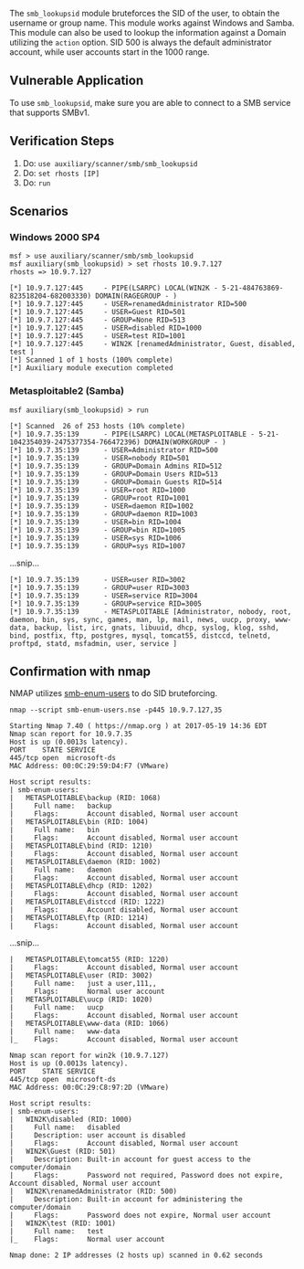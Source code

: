 The `smb_lookupsid` module bruteforces the SID of the user, to obtain the username or group name.
This module works against Windows and Samba.
This module can also be used to lookup the information against a Domain utilizing the `action` option.
SID 500 is always the default administrator account, while user accounts start in the 1000 range.

## Vulnerable Application

To use `smb_lookupsid`, make sure you are able to connect to a SMB service that supports SMBv1.

## Verification Steps

1. Do: ```use auxiliary/scanner/smb/smb_lookupsid``` 
2. Do: ```set rhosts [IP]```
3. Do: ```run```

## Scenarios

### Windows 2000 SP4

```
msf > use auxiliary/scanner/smb/smb_lookupsid 
msf auxiliary(smb_lookupsid) > set rhosts 10.9.7.127
rhosts => 10.9.7.127

[*] 10.9.7.127:445     - PIPE(LSARPC) LOCAL(WIN2K - 5-21-484763869-823518204-682003330) DOMAIN(RAGEGROUP - )
[*] 10.9.7.127:445     - USER=renamedAdministrator RID=500
[*] 10.9.7.127:445     - USER=Guest RID=501
[*] 10.9.7.127:445     - GROUP=None RID=513
[*] 10.9.7.127:445     - USER=disabled RID=1000
[*] 10.9.7.127:445     - USER=test RID=1001
[*] 10.9.7.127:445     - WIN2K [renamedAdministrator, Guest, disabled, test ]
[*] Scanned 1 of 1 hosts (100% complete)
[*] Auxiliary module execution completed
```

### Metasploitable2 (Samba)

```
msf auxiliary(smb_lookupsid) > run

[*] Scanned  26 of 253 hosts (10% complete)
[*] 10.9.7.35:139      - PIPE(LSARPC) LOCAL(METASPLOITABLE - 5-21-1042354039-2475377354-766472396) DOMAIN(WORKGROUP - )
[*] 10.9.7.35:139      - USER=Administrator RID=500
[*] 10.9.7.35:139      - USER=nobody RID=501
[*] 10.9.7.35:139      - GROUP=Domain Admins RID=512
[*] 10.9.7.35:139      - GROUP=Domain Users RID=513
[*] 10.9.7.35:139      - GROUP=Domain Guests RID=514
[*] 10.9.7.35:139      - USER=root RID=1000
[*] 10.9.7.35:139      - GROUP=root RID=1001
[*] 10.9.7.35:139      - USER=daemon RID=1002
[*] 10.9.7.35:139      - GROUP=daemon RID=1003
[*] 10.9.7.35:139      - USER=bin RID=1004
[*] 10.9.7.35:139      - GROUP=bin RID=1005
[*] 10.9.7.35:139      - USER=sys RID=1006
[*] 10.9.7.35:139      - GROUP=sys RID=1007
```
...snip...

```
[*] 10.9.7.35:139      - USER=user RID=3002
[*] 10.9.7.35:139      - GROUP=user RID=3003
[*] 10.9.7.35:139      - USER=service RID=3004
[*] 10.9.7.35:139      - GROUP=service RID=3005
[*] 10.9.7.35:139      - METASPLOITABLE [Administrator, nobody, root, daemon, bin, sys, sync, games, man, lp, mail, news, uucp, proxy, www-data, backup, list, irc, gnats, libuuid, dhcp, syslog, klog, sshd, bind, postfix, ftp, postgres, mysql, tomcat55, distccd, telnetd, proftpd, statd, msfadmin, user, service ]
```

## Confirmation with nmap

NMAP utilizes [smb-enum-users](https://nmap.org/nsedoc/scripts/smb-enum-users.html) to do SID bruteforcing.

```
nmap --script smb-enum-users.nse -p445 10.9.7.127,35

Starting Nmap 7.40 ( https://nmap.org ) at 2017-05-19 14:36 EDT
Nmap scan report for 10.9.7.35
Host is up (0.0013s latency).
PORT    STATE SERVICE
445/tcp open  microsoft-ds
MAC Address: 00:0C:29:59:D4:F7 (VMware)

Host script results:
| smb-enum-users: 
|   METASPLOITABLE\backup (RID: 1068)
|     Full name:   backup
|     Flags:       Account disabled, Normal user account
|   METASPLOITABLE\bin (RID: 1004)
|     Full name:   bin
|     Flags:       Account disabled, Normal user account
|   METASPLOITABLE\bind (RID: 1210)
|     Flags:       Account disabled, Normal user account
|   METASPLOITABLE\daemon (RID: 1002)
|     Full name:   daemon
|     Flags:       Account disabled, Normal user account
|   METASPLOITABLE\dhcp (RID: 1202)
|     Flags:       Account disabled, Normal user account
|   METASPLOITABLE\distccd (RID: 1222)
|     Flags:       Account disabled, Normal user account
|   METASPLOITABLE\ftp (RID: 1214)
|     Flags:       Account disabled, Normal user account
```
...snip...

```
|   METASPLOITABLE\tomcat55 (RID: 1220)
|     Flags:       Account disabled, Normal user account
|   METASPLOITABLE\user (RID: 3002)
|     Full name:   just a user,111,,
|     Flags:       Normal user account
|   METASPLOITABLE\uucp (RID: 1020)
|     Full name:   uucp
|     Flags:       Account disabled, Normal user account
|   METASPLOITABLE\www-data (RID: 1066)
|     Full name:   www-data
|_    Flags:       Account disabled, Normal user account

Nmap scan report for win2k (10.9.7.127)
Host is up (0.0013s latency).
PORT    STATE SERVICE
445/tcp open  microsoft-ds
MAC Address: 00:0C:29:C8:97:2D (VMware)

Host script results:
| smb-enum-users: 
|   WIN2K\disabled (RID: 1000)
|     Full name:   disabled
|     Description: user account is disabled
|     Flags:       Account disabled, Normal user account
|   WIN2K\Guest (RID: 501)
|     Description: Built-in account for guest access to the computer/domain
|     Flags:       Password not required, Password does not expire, Account disabled, Normal user account
|   WIN2K\renamedAdministrator (RID: 500)
|     Description: Built-in account for administering the computer/domain
|     Flags:       Password does not expire, Normal user account
|   WIN2K\test (RID: 1001)
|     Full name:   test
|_    Flags:       Normal user account

Nmap done: 2 IP addresses (2 hosts up) scanned in 0.62 seconds
```